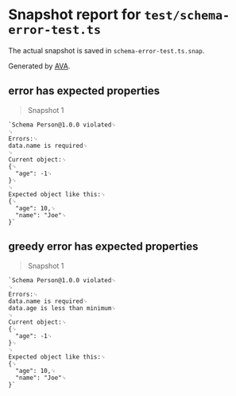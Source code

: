 # Snapshot report for `test/schema-error-test.ts`

The actual snapshot is saved in `schema-error-test.ts.snap`.

Generated by [AVA](https://ava.li).

## error has expected properties

> Snapshot 1

    `Schema Person@1.0.0 violated␊
    ␊
    Errors:␊
    data.name is required␊
    ␊
    Current object:␊
    {␊
      "age": -1␊
    }␊
    ␊
    Expected object like this:␊
    {␊
      "age": 10,␊
      "name": "Joe"␊
    }`

## greedy error has expected properties

> Snapshot 1

    `Schema Person@1.0.0 violated␊
    ␊
    Errors:␊
    data.name is required␊
    data.age is less than minimum␊
    ␊
    Current object:␊
    {␊
      "age": -1␊
    }␊
    ␊
    Expected object like this:␊
    {␊
      "age": 10,␊
      "name": "Joe"␊
    }`
